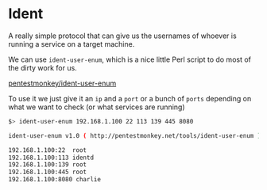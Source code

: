 # Ident

A really simple protocol that can give us the usernames of whoever is running a service on a target machine.

We can use `ident-user-enum`, which is a nice little Perl script to do most of the dirty work for us.

[pentestmonkey/ident-user-enum](https://raw.githubusercontent.com/pentestmonkey/ident-user-enum/master/ident-user-enum.pl)

To use it we just give it an `ip` and a `port` or a bunch of `ports` depending on what we want to check (or what services are running)

```bash
$> ident-user-enum 192.168.1.100 22 113 139 445 8080

ident-user-enum v1.0 ( http://pentestmonkey.net/tools/ident-user-enum )

192.168.1.100:22  root
192.168.1.100:113 identd
192.168.1.100:139 root
192.168.1.100:445 root
192.168.1.100:8080 charlie
```

